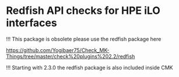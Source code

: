 # Redfish API checks for HPE iLO interfaces

!!! This package is obsolete please use the redfish package here

<https://github.com/Yogibaer75/Check_MK-Things/tree/master/check%20plugins%202.2/redfish>

!!! Starting with 2.3.0 the redfish package is also included inside CMK
